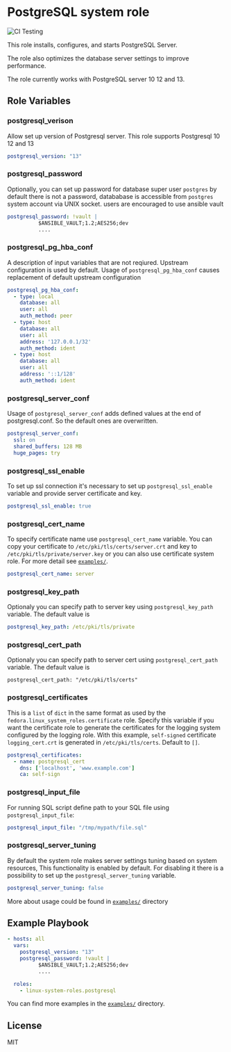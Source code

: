 # PostgreSQL system role
![CI Testing](https://github.com/linux-system-roles/postgresql/workflows/tox/badge.svg)

This role installs, configures, and starts PostgreSQL Server.

The role also optimizes the database server settings to improve performance.

The role currently works with PostgreSQL server 10 12 and 13.
## Role Variables
### postgresql_verison
Allow set up version of Postgresql server. This role supports Postgresql 10 12 and 13
```yaml
postgresql_version: "13"
```
### postgresql_password
Optionally, you can set up password for database super user `postgres` by default
there is not a password, datababase is accessible from `postgres` system account via UNIX socket.
users are encouraged to use ansible vault
```yaml
postgresql_password: !vault |
          $ANSIBLE_VAULT;1.2;AES256;dev
          ....
```
### postgresql_pg_hba_conf
A description of input variables that are not reqiured. Upstream configuration is used by default.
Usage of `postgresql_pg_hba_conf` causes replacement of default upstream configuration
```yaml
postgresql_pg_hba_conf:
  - type: local
    database: all
    user: all
    auth_method: peer
  - type: host
    database: all
    user: all
    address: '127.0.0.1/32'
    auth_method: ident
  - type: host
    database: all
    user: all
    address: '::1/128'
    auth_method: ident
```
### postgresql_server_conf
Usage of `postgresql_server_conf` adds defined values at the end of postgresql.conf.
So the default ones are overwritten.
```yaml
postgresql_server_conf:
  ssl: on
  shared_buffers: 128 MB
  huge_pages: try
```
### postgresql_ssl_enable
To set up ssl connection it's necessary to set up `postgresql_ssl_enable` variable and provide server certificate and key.
```yaml
postgresql_ssl_enable: true
```
### postgresql_cert_name
To specify certificate name use `postgresql_cert_name` variable.
You can copy your certificate to `/etc/pki/tls/certs/server.crt` and key to `/etc/pki/tls/private/server.key` or
you can also use certificate system role. For more detail see [`examples/`](examples).
```yaml
postgresql_cert_name: server
```
### postgresql_key_path
Optionaly you can specify path to server key using `postgresql_key_path` variable. The default value is
```yaml
postgresql_key_path: /etc/pki/tls/private
```
### postgresql_cert_path
Optionaly you can specify path to server cert using `postgresql_cert_path` variable. The default value is
```ymal
postgresql_cert_path: "/etc/pki/tls/certs"
```
### postgresql_certificates
This is a `list` of `dict` in the same format as used
  by the `fedora.linux_system_roles.certificate` role.  Specify this variable if
  you want the certificate role to generate the certificates for the logging system
  configured by the logging role. With this example, `self-signed` certificate
  `logging_cert.crt` is generated in `/etc/pki/tls/certs`.
  Default to `[]`.
```yaml
postgresql_certificates:
  - name: postgresql_cert
    dns: ['localhost', 'www.example.com']
    ca: self-sign
```
### postgresql_input_file
For running SQL script define path to your SQL file using `postgresql_input_file`:
```yaml
postgresql_input_file: "/tmp/mypath/file.sql"
```
### postgresql_server_tuning
By default the system role makes server settings tuning based on system resources,
This functionality is enabled by default. For disabling it there is a possibility to
set up the `postgresql_server_tuning` variable.
```yaml
postgresql_server_tuning: false
```

More about usage could be found in [`examples/`](examples) directory


## Example Playbook


```yaml
- hosts: all
  vars:
    postgresql_version: "13"
    postgresql_password: !vault |
          $ANSIBLE_VAULT;1.2;AES256;dev
          ....

  roles:
    - linux-system-roles.postgresql
```

You can find more examples in the [`examples/`](examples) directory.

## License

MIT
